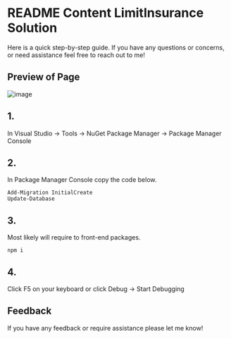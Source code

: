 # README Content LimitInsurance Solution

Here is a quick step-by-step guide. If you have any questions or concerns, or need assistance feel free to reach out to me!

## Preview of Page
![image](https://user-images.githubusercontent.com/10634184/218577075-ad078ff6-408c-4459-ada4-189aaadb40e7.png)

## 1.
In Visual Studio -> Tools -> NuGet Package Manager -> Package Manager Console

## 2.
In Package Manager Console copy the code below.

```
Add-Migration InitialCreate
Update-Database
```
## 3.
Most likely will require to front-end packages. 
```
npm i
```

## 4.
Click F5 on your keyboard or click Debug -> Start Debugging

## Feedback
If you have any feedback or require assistance please let me know!
